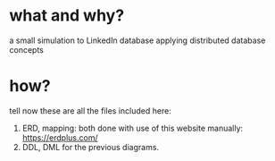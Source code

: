 # what and why?

a small simulation to LinkedIn database applying distributed database concepts

# how?

tell now these are all the files included here:

1. ERD, mapping: both done with use of this website manually: https://erdplus.com/
2. DDL, DML for the previous diagrams.
